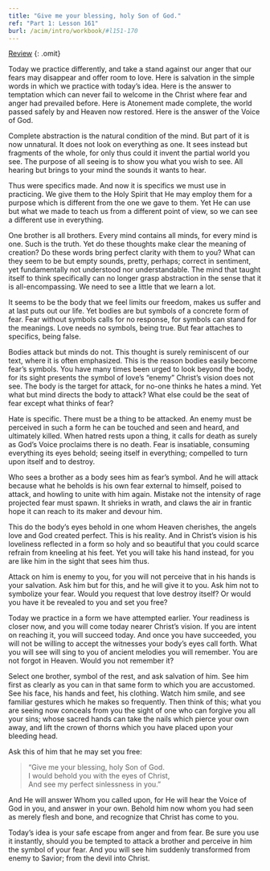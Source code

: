 ```yaml
---
title: "Give me your blessing, holy Son of God."
ref: "Part 1: Lesson 161"
burl: /acim/intro/workbook/#l151-170
---
```


<a class="hide-review" href="/acim/workbook/l176/#l161">Review</a>
{: .omit}

Today we practice differently, and take a stand against our anger that
our fears may disappear and offer room to love. Here is salvation in the
simple words in which we practice with today’s idea. Here is the answer
to temptation which can never fail to welcome in the Christ where fear
and anger had prevailed before. Here is Atonement made complete, the
world passed safely by and Heaven now restored. Here is the answer of
the Voice of God.

Complete abstraction is the natural condition of the mind. But part of
it is now unnatural. It does not look on everything as one. It sees
instead but fragments of the whole, for only thus could it invent the
partial world you see. The purpose of all seeing is to show you what you
wish to see. All hearing but brings to your mind the sounds it wants to
hear.

Thus were specifics made. And now it is specifics we must use in
practicing. We give them to the Holy Spirit that He may employ them for
a purpose which is different from the one we gave to them. Yet He can
use but what we made to teach us from a different point of view, so we
can see a different use in everything.

One brother is all brothers. Every mind contains all minds, for every
mind is one. Such is the truth. Yet do these thoughts make clear the
meaning of creation? Do these words bring perfect clarity with them to
you? What can they seem to be but empty sounds, pretty, perhaps; correct
in sentiment, yet fundamentally not understood nor understandable. The
mind that taught itself to think specifically can no longer grasp
abstraction in the sense that it is all-encompassing. We need to see a
little that we learn a lot.

It seems to be the body that we feel limits our freedom, makes us suffer
and at last puts out our life. Yet bodies are but symbols of a concrete
form of fear. Fear without symbols calls for no response, for symbols
can stand for the meanings. Love needs no symbols, being true. But fear
attaches to specifics, being false.

Bodies attack but minds do not. This thought is surely reminiscent of
our text, where it is often emphasized. This is the reason bodies easily
become fear’s symbols. You have many times been urged to look beyond the
body, for its sight presents the symbol of love’s “enemy” Christ’s
vision does not see. The body is the target for attack, for no-one
thinks he hates a mind. Yet what but mind directs the body to attack?
What else could be the seat of fear except what thinks of fear?

Hate is specific. There must be a thing to be attacked. An enemy must be
perceived in such a form he can be touched and seen and heard, and
ultimately killed. When hatred rests upon a thing, it calls for death as
surely as God’s Voice proclaims there is no death. Fear is insatiable,
consuming everything its eyes behold; seeing itself in everything;
compelled to turn upon itself and to destroy.

Who sees a brother as a body sees him as fear’s symbol. And he will
attack because what he beholds is his own fear external to himself,
poised to attack, and howling to unite with him again. Mistake not the
intensity of rage projected fear must spawn. It shrieks in wrath, and
claws the air in frantic hope it can reach to its maker and devour him.

This do the body’s eyes behold in one whom Heaven cherishes, the angels
love and God created perfect. This is his reality. And in Christ’s
vision is his loveliness reflected in a form so holy and so beautiful
that you could scarce refrain from kneeling at his feet. Yet you will
take his hand instead, for you are like him in the sight that sees him
thus.

Attack on him is enemy to you, for you will not perceive that in his
hands is your salvation. Ask him but for this, and he will give it to
you. Ask him not to symbolize your fear. Would you request that love
destroy itself? Or would you have it be revealed to you and set you
free?

Today we practice in a form we have attempted earlier. Your readiness is
closer now, and you will come today nearer Christ’s vision. If you are
intent on reaching it, you will succeed today. And once you have
succeeded, you will not be willing to accept the witnesses your body’s
eyes call forth. What you will see will sing to you of ancient melodies
you will remember. You are not forgot in Heaven. Would you not remember
it?

Select one brother, symbol of the rest, and ask salvation of him.
See him first as clearly as you can in that same form to which you are
accustomed. See his face, his hands and feet, his clothing. Watch him
smile, and see familiar gestures which he makes so frequently. Then
think of this; what you are seeing now conceals from you the sight of
one who can forgive you all your sins; whose sacred hands can take the
nails which pierce your own away, and lift the crown of thorns which you
have placed upon your bleeding head.

Ask this of him that he may set you free:

> “Give me your blessing, holy Son of God.<br/>
> I would behold you with the eyes of Christ,<br/>
> And see my perfect sinlessness in you.”

And He will answer Whom you called upon, for He will hear the Voice of
God in you, and answer in your own. Behold him now whom you had seen as
merely flesh and bone, and recognize that Christ has come to you.

Today’s idea is your safe escape from anger and from fear. Be sure you
use it instantly, should you be tempted to attack a brother and perceive
in him the symbol of your fear. And you will see him suddenly
transformed from enemy to Savior; from the devil into Christ.

